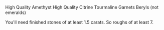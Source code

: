 
High Quality Amethyst
High Quality Citrine
Tourmaline
Garnets
Beryls (not emeralds)

You'll need finished stones of at least 1.5 carats.  So roughs of at least 7.
